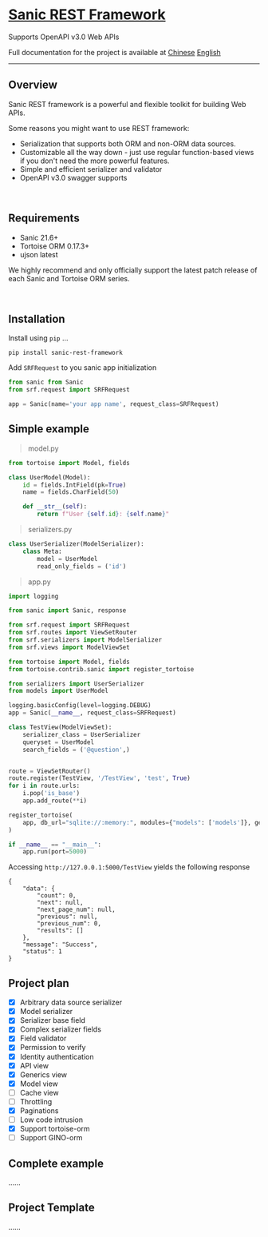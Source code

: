 # [Sanic REST Framework](https://github.com/encode/django-rest-framework)

Supports OpenAPI v3.0 Web APIs

Full documentation for the project is available at [Chinese](https://www.tioit.cc/index.php/category/srf/) [English](https://www.tioit.cc/index.php/category/srf_en/)

---

## Overview

Sanic REST framework is a powerful and flexible toolkit for building Web APIs.

Some reasons you might want to use REST framework:

- Serialization that supports both ORM and non-ORM data sources.
- Customizable all the way down - just use regular function-based views if you don't need the more powerful features.
- Simple and efficient serializer and validator
- OpenAPI v3.0 swagger supports

<br/>

## Requirements

- Sanic 21.6+
- Tortoise ORM 0.17.3+
- ujson latest

We highly recommend and only officially support the latest patch release of each Sanic and Tortoise ORM series.

<br/>

## Installation

Install using `pip` ...

```
pip install sanic-rest-framework
```

Add `SRFRequest` to you sanic app initialization

```python
from sanic from Sanic
from srf.request import SRFRequest

app = Sanic(name='your app name', request_class=SRFRequest)
```

## Simple example

> model.py

```python
from tortoise import Model, fields

class UserModel(Model):
    id = fields.IntField(pk=True)
    name = fields.CharField(50)

    def __str__(self):
        return f"User {self.id}: {self.name}"
```

> serializers.py

```python
class UserSerializer(ModelSerializer):
    class Meta:
        model = UserModel
        read_only_fields = ('id')
```

> app.py

```python
import logging

from sanic import Sanic, response

from srf.request import SRFRequest
from srf.routes import ViewSetRouter
from srf.serializers import ModelSerializer
from srf.views import ModelViewSet

from tortoise import Model, fields
from tortoise.contrib.sanic import register_tortoise

from serializers import UserSerializer
from models import UserModel

logging.basicConfig(level=logging.DEBUG)
app = Sanic(__name__, request_class=SRFRequest)

class TestView(ModelViewSet):
    serializer_class = UserSerializer
    queryset = UserModel
    search_fields = ('@question',)


route = ViewSetRouter()
route.register(TestView, '/TestView', 'test', True)
for i in route.urls:
    i.pop('is_base')
    app.add_route(**i)

register_tortoise(
    app, db_url="sqlite://:memory:", modules={"models": ['models']}, generate_schemas=True
)

if __name__ == "__main__":
    app.run(port=5000)
```

Accessing `http://127.0.0.1:5000/TestView` yields the following response

```json5
{
    "data": {
        "count": 0,
        "next": null,
        "next_page_num": null,
        "previous": null,
        "previous_num": 0,
        "results": []
    },
    "message": "Success",
    "status": 1
}
```

## Project plan

- [x] Arbitrary data source serializer
- [x] Model serializer
- [x] Serializer base field
- [x] Complex serializer fields
- [x] Field validator
- [x] Permission to verify
- [x] Identity authentication
- [x] API view
- [x] Generics view
- [x] Model view
- [ ] Cache view 
- [ ] Throttling
- [x] Paginations
- [ ] Low code intrusion
- [x] Support tortoise-orm
- [ ] Support GINO-orm

## Complete example

......

## Project Template

......